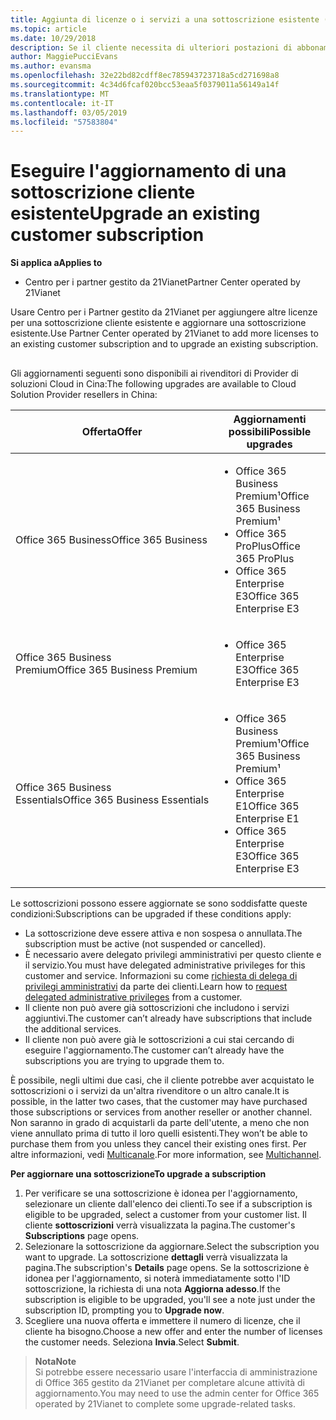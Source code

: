 ```yaml
---
title: Aggiunta di licenze o i servizi a una sottoscrizione esistente (centro per i Partner gestito da 21Vianet)
ms.topic: article
ms.date: 10/29/2018
description: Se il cliente necessita di ulteriori postazioni di abbonamento corrente fornito o una versione diversa con altri servizi, è possibile eseguire l'aggiornamento della sottoscrizione.
author: MaggiePucciEvans
ms.author: evansma
ms.openlocfilehash: 32e22bd82cdff8ec785943723718a5cd271698a8
ms.sourcegitcommit: 4c34d6fcaf020bcc53eaa5f0379011a56149a14f
ms.translationtype: MT
ms.contentlocale: it-IT
ms.lasthandoff: 03/05/2019
ms.locfileid: "57583804"
---
```

# <a name="upgrade-an-existing-customer-subscription"></a><span data-ttu-id="eb5b5-103">Eseguire l'aggiornamento di una sottoscrizione cliente esistente</span><span class="sxs-lookup"><span data-stu-id="eb5b5-103">Upgrade an existing customer subscription</span></span>

<span data-ttu-id="eb5b5-104">**Si applica a**</span><span class="sxs-lookup"><span data-stu-id="eb5b5-104">**Applies to**</span></span>

-   <span data-ttu-id="eb5b5-105">Centro per i partner gestito da 21Vianet</span><span class="sxs-lookup"><span data-stu-id="eb5b5-105">Partner Center operated by 21Vianet</span></span>

<span data-ttu-id="eb5b5-106">Usare Centro per i Partner gestito da 21Vianet per aggiungere altre licenze per una sottoscrizione cliente esistente e aggiornare una sottoscrizione esistente.</span><span class="sxs-lookup"><span data-stu-id="eb5b5-106">Use Partner Center operated by 21Vianet to add more licenses to an existing customer subscription and to upgrade an existing subscription.</span></span> 

## <a href="" id="upgradesubscription"></a>

<span data-ttu-id="eb5b5-107">Gli aggiornamenti seguenti sono disponibili ai rivenditori di Provider di soluzioni Cloud in Cina:</span><span class="sxs-lookup"><span data-stu-id="eb5b5-107">The following upgrades are available to Cloud Solution Provider resellers in China:</span></span>

<table>
<colgroup>
<col width="50%" />
<col width="50%" />
</colgroup>
<thead>
<tr class="header">
<th><span data-ttu-id="eb5b5-108">Offerta</span><span class="sxs-lookup"><span data-stu-id="eb5b5-108">Offer</span></span></th>
<th><span data-ttu-id="eb5b5-109">Aggiornamenti possibili</span><span class="sxs-lookup"><span data-stu-id="eb5b5-109">Possible upgrades</span></span></th>
</tr>
</thead>
<tbody>
<tr class="odd">
<td><span data-ttu-id="eb5b5-110">Office 365 Business</span><span class="sxs-lookup"><span data-stu-id="eb5b5-110">Office 365 Business</span></span></td>
<td><ul>
<li><span data-ttu-id="eb5b5-111">Office 365 Business Premium¹</span><span class="sxs-lookup"><span data-stu-id="eb5b5-111">Office 365 Business Premium¹</span></span></li>
<li><span data-ttu-id="eb5b5-112">Office 365 ProPlus</span><span class="sxs-lookup"><span data-stu-id="eb5b5-112">Office 365 ProPlus</span></span></li>
<li><span data-ttu-id="eb5b5-113">Office 365 Enterprise E3</span><span class="sxs-lookup"><span data-stu-id="eb5b5-113">Office 365 Enterprise E3</span></span></li>

</ul></td>
</tr>
<tr class="even">
<td><span data-ttu-id="eb5b5-114">Office 365 Business Premium</span><span class="sxs-lookup"><span data-stu-id="eb5b5-114">Office 365 Business Premium</span></span></td>
<td><ul>
<li><span data-ttu-id="eb5b5-115">Office 365 Enterprise E3</span><span class="sxs-lookup"><span data-stu-id="eb5b5-115">Office 365 Enterprise E3</span></span></li>

</ul></td>
</tr>
<tr class="odd">
<td><span data-ttu-id="eb5b5-116">Office 365 Business Essentials</span><span class="sxs-lookup"><span data-stu-id="eb5b5-116">Office 365 Business Essentials</span></span></td>
<td><ul>
<li><span data-ttu-id="eb5b5-117">Office 365 Business Premium¹</span><span class="sxs-lookup"><span data-stu-id="eb5b5-117">Office 365 Business Premium¹</span></span></li>
<li><span data-ttu-id="eb5b5-118">Office 365 Enterprise E1</span><span class="sxs-lookup"><span data-stu-id="eb5b5-118">Office 365 Enterprise E1</span></span></li>
<li><span data-ttu-id="eb5b5-119">Office 365 Enterprise E3</span><span class="sxs-lookup"><span data-stu-id="eb5b5-119">Office 365 Enterprise E3</span></span></li>

</ul></td>
</tr>
</tbody>
</table>


<span data-ttu-id="eb5b5-120">Le sottoscrizioni possono essere aggiornate se sono soddisfatte queste condizioni:</span><span class="sxs-lookup"><span data-stu-id="eb5b5-120">Subscriptions can be upgraded if these conditions apply:</span></span>

-   <span data-ttu-id="eb5b5-121">La sottoscrizione deve essere attiva e non sospesa o annullata.</span><span class="sxs-lookup"><span data-stu-id="eb5b5-121">The subscription must be active (not suspended or cancelled).</span></span>
-   <span data-ttu-id="eb5b5-122">È necessario avere delegato privilegi amministrativi per questo cliente e il servizio.</span><span class="sxs-lookup"><span data-stu-id="eb5b5-122">You must have delegated administrative privileges for this customer and service.</span></span> <span data-ttu-id="eb5b5-123">Informazioni su come [richiesta di delega di privilegi amministrativi](request-a-relationship-with-a-customer.md) da parte dei clienti.</span><span class="sxs-lookup"><span data-stu-id="eb5b5-123">Learn how to [request delegated administrative privileges](request-a-relationship-with-a-customer.md) from a customer.</span></span>
-   <span data-ttu-id="eb5b5-124">Il cliente non può avere già sottoscrizioni che includono i servizi aggiuntivi.</span><span class="sxs-lookup"><span data-stu-id="eb5b5-124">The customer can’t already have subscriptions that include the additional services.</span></span>
-   <span data-ttu-id="eb5b5-125">Il cliente non può avere già le sottoscrizioni a cui stai cercando di eseguire l'aggiornamento.</span><span class="sxs-lookup"><span data-stu-id="eb5b5-125">The customer can’t already have the subscriptions you are trying to upgrade them to.</span></span>

<span data-ttu-id="eb5b5-126">È possibile, negli ultimi due casi, che il cliente potrebbe aver acquistato le sottoscrizioni o i servizi da un'altra rivenditore o un altro canale.</span><span class="sxs-lookup"><span data-stu-id="eb5b5-126">It is possible, in the latter two cases, that the customer may have purchased those subscriptions or services from another reseller or another channel.</span></span> <span data-ttu-id="eb5b5-127">Non saranno in grado di acquistarli da parte dell'utente, a meno che non viene annullato prima di tutto il loro quelli esistenti.</span><span class="sxs-lookup"><span data-stu-id="eb5b5-127">They won’t be able to purchase them from you unless they cancel their existing ones first.</span></span> <span data-ttu-id="eb5b5-128">Per altre informazioni, vedi [Multicanale](multichannel.md).</span><span class="sxs-lookup"><span data-stu-id="eb5b5-128">For more information, see [Multichannel](multichannel.md).</span></span>

<span data-ttu-id="eb5b5-129">**Per aggiornare una sottoscrizione**</span><span class="sxs-lookup"><span data-stu-id="eb5b5-129">**To upgrade a subscription**</span></span>

1.  <span data-ttu-id="eb5b5-130">Per verificare se una sottoscrizione è idonea per l'aggiornamento, selezionare un cliente dall'elenco dei clienti.</span><span class="sxs-lookup"><span data-stu-id="eb5b5-130">To see if a subscription is eligible to be upgraded, select a customer from your customer list.</span></span> <span data-ttu-id="eb5b5-131">Il cliente **sottoscrizioni** verrà visualizzata la pagina.</span><span class="sxs-lookup"><span data-stu-id="eb5b5-131">The customer's **Subscriptions** page opens.</span></span>
2.  <span data-ttu-id="eb5b5-132">Selezionare la sottoscrizione da aggiornare.</span><span class="sxs-lookup"><span data-stu-id="eb5b5-132">Select the subscription you want to upgrade.</span></span> <span data-ttu-id="eb5b5-133">La sottoscrizione **dettagli** verrà visualizzata la pagina.</span><span class="sxs-lookup"><span data-stu-id="eb5b5-133">The subscription's **Details** page opens.</span></span> <span data-ttu-id="eb5b5-134">Se la sottoscrizione è idonea per l'aggiornamento, si noterà immediatamente sotto l'ID sottoscrizione, la richiesta di una nota **Aggiorna adesso**.</span><span class="sxs-lookup"><span data-stu-id="eb5b5-134">If the subscription is eligible to be upgraded, you'll see a note just under the subscription ID, prompting you to **Upgrade now**.</span></span>
3.  <span data-ttu-id="eb5b5-135">Scegliere una nuova offerta e immettere il numero di licenze, che il cliente ha bisogno.</span><span class="sxs-lookup"><span data-stu-id="eb5b5-135">Choose a new offer and enter the number of licenses the customer needs.</span></span> <span data-ttu-id="eb5b5-136">Seleziona **Invia**.</span><span class="sxs-lookup"><span data-stu-id="eb5b5-136">Select **Submit**.</span></span>

><span data-ttu-id="eb5b5-137">**Nota**</span><span class="sxs-lookup"><span data-stu-id="eb5b5-137">**Note**</span></span><br><span data-ttu-id="eb5b5-138">Si potrebbe essere necessario usare l'interfaccia di amministrazione di Office 365 gestito da 21Vianet per completare alcune attività di aggiornamento.</span><span class="sxs-lookup"><span data-stu-id="eb5b5-138">You may need to use the admin center for Office 365 operated by 21Vianet to complete some upgrade-related tasks.</span></span>
